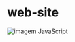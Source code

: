 # web-site

![imagem JavaScript](https://github.com/codewithsadee/portfolio/blob/master/readme-images/desktop.png)
